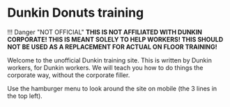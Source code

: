 # Dunkin Donuts training
!!! Danger "NOT OFFICIAL"
    **THIS IS NOT AFFILIATED WITH DUNKIN CORPORATE! THIS IS MEANT SOLELY TO HELP WORKERS! THIS SHOULD NOT BE USED AS A REPLACEMENT FOR ACTUAL ON FLOOR TRAINING!**

Welcome to the unofficial Dunkin training site. This is written by Dunkin workers, for Dunkin workers. We will teach you how to do things the corporate way, without the corporate filler.

Use the hamburger menu to look around the site on mobile (the 3 lines in the top left).
